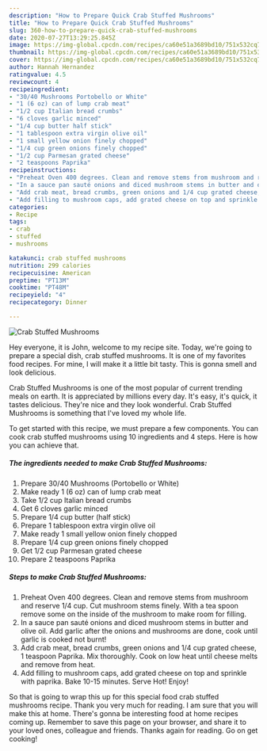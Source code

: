 ```yaml
---
description: "How to Prepare Quick Crab Stuffed Mushrooms"
title: "How to Prepare Quick Crab Stuffed Mushrooms"
slug: 360-how-to-prepare-quick-crab-stuffed-mushrooms
date: 2020-07-27T13:29:25.845Z
image: https://img-global.cpcdn.com/recipes/ca60e51a3689bd10/751x532cq70/crab-stuffed-mushrooms-recipe-main-photo.jpg
thumbnail: https://img-global.cpcdn.com/recipes/ca60e51a3689bd10/751x532cq70/crab-stuffed-mushrooms-recipe-main-photo.jpg
cover: https://img-global.cpcdn.com/recipes/ca60e51a3689bd10/751x532cq70/crab-stuffed-mushrooms-recipe-main-photo.jpg
author: Hannah Hernandez
ratingvalue: 4.5
reviewcount: 4
recipeingredient:
- "30/40 Mushrooms Portobello or White"
- "1 (6 oz) can of lump crab meat"
- "1/2 cup Italian bread crumbs"
- "6 cloves garlic minced"
- "1/4 cup butter half stick"
- "1 tablespoon extra virgin olive oil"
- "1 small yellow onion finely chopped"
- "1/4 cup green onions finely chopped"
- "1/2 cup Parmesan grated cheese"
- "2 teaspoons Paprika"
recipeinstructions:
- "Preheat Oven 400 degrees. Clean and remove stems from mushroom and reserve 1/4 cup. Cut mushroom stems finely. With a tea spoon remove some on the inside of the mushroom to make room for filling."
- "In a sauce pan sauté onions and diced mushroom stems in butter and olive oil. Add garlic after the onions and mushrooms are done, cook until garlic is cooked not burnt!"
- "Add crab meat, bread crumbs, green onions and 1/4 cup grated cheese, 1 teaspoon Paprika. Mix thoroughly. Cook on low heat until cheese melts and remove from heat."
- "Add filling to mushroom caps, add grated cheese on top and sprinkle with paprika. Bake 10-15 minutes. Serve Hot! Enjoy!"
categories:
- Recipe
tags:
- crab
- stuffed
- mushrooms

katakunci: crab stuffed mushrooms 
nutrition: 299 calories
recipecuisine: American
preptime: "PT13M"
cooktime: "PT48M"
recipeyield: "4"
recipecategory: Dinner

---
```



![Crab Stuffed Mushrooms](https://img-global.cpcdn.com/recipes/ca60e51a3689bd10/751x532cq70/crab-stuffed-mushrooms-recipe-main-photo.jpg)

Hey everyone, it is John, welcome to my recipe site. Today, we're going to prepare a special dish, crab stuffed mushrooms. It is one of my favorites food recipes. For mine, I will make it a little bit tasty. This is gonna smell and look delicious.



Crab Stuffed Mushrooms is one of the most popular of current trending meals on earth. It is appreciated by millions every day. It's easy, it's quick, it tastes delicious. They're nice and they look wonderful. Crab Stuffed Mushrooms is something that I've loved my whole life.


To get started with this recipe, we must prepare a few components. You can cook crab stuffed mushrooms using 10 ingredients and 4 steps. Here is how you can achieve that.

<!--inarticleads1-->

##### The ingredients needed to make Crab Stuffed Mushrooms:

1. Prepare 30/40 Mushrooms (Portobello or White)
1. Make ready 1 (6 oz) can of lump crab meat
1. Take 1/2 cup Italian bread crumbs
1. Get 6 cloves garlic minced
1. Prepare 1/4 cup butter (half stick)
1. Prepare 1 tablespoon extra virgin olive oil
1. Make ready 1 small yellow onion finely chopped
1. Prepare 1/4 cup green onions finely chopped
1. Get 1/2 cup Parmesan grated cheese
1. Prepare 2 teaspoons Paprika




<!--inarticleads2-->

##### Steps to make Crab Stuffed Mushrooms:

1. Preheat Oven 400 degrees. Clean and remove stems from mushroom and reserve 1/4 cup. Cut mushroom stems finely. With a tea spoon remove some on the inside of the mushroom to make room for filling.
1. In a sauce pan sauté onions and diced mushroom stems in butter and olive oil. Add garlic after the onions and mushrooms are done, cook until garlic is cooked not burnt!
1. Add crab meat, bread crumbs, green onions and 1/4 cup grated cheese, 1 teaspoon Paprika. Mix thoroughly. Cook on low heat until cheese melts and remove from heat.
1. Add filling to mushroom caps, add grated cheese on top and sprinkle with paprika. Bake 10-15 minutes. Serve Hot! Enjoy!




So that is going to wrap this up for this special food crab stuffed mushrooms recipe. Thank you very much for reading. I am sure that you will make this at home. There's gonna be interesting food at home recipes coming up. Remember to save this page on your browser, and share it to your loved ones, colleague and friends. Thanks again for reading. Go on get cooking!
